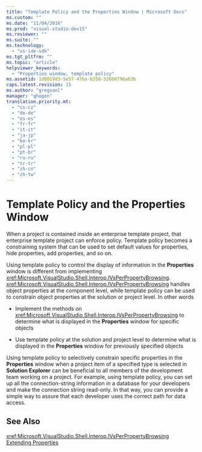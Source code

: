 ```yaml
---
title: "Template Policy and the Properties Window | Microsoft Docs"
ms.custom: ""
ms.date: "11/04/2016"
ms.prod: "visual-studio-dev15"
ms.reviewer: ""
ms.suite: ""
ms.technology: 
  - "vs-ide-sdk"
ms.tgt_pltfrm: ""
ms.topic: "article"
helpviewer_keywords: 
  - "Properties window, template policy"
ms.assetid: 1d8019d3-5e57-47ba-b358-526b0796a63b
caps.latest.revision: 15
ms.author: "gregvanl"
manager: "ghogen"
translation.priority.mt: 
  - "cs-cz"
  - "de-de"
  - "es-es"
  - "fr-fr"
  - "it-it"
  - "ja-jp"
  - "ko-kr"
  - "pl-pl"
  - "pt-br"
  - "ru-ru"
  - "tr-tr"
  - "zh-cn"
  - "zh-tw"
---
```

# Template Policy and the Properties Window
When a project is contained inside an enterprise template project, that enterprise template project can enforce policy. Template policy becomes a constraining system that can be used to set default values for properties, hide properties, add properties, and so on.  
  
 Using template policy to control the display of information in the **Properties** window is different from implementing <xref:Microsoft.VisualStudio.Shell.Interop.IVsPerPropertyBrowsing>. <xref:Microsoft.VisualStudio.Shell.Interop.IVsPerPropertyBrowsing> handles object properties at the component level, while template policy can be used to constrain object properties at the solution or project level. In other words  
  
-   Implement the methods on <xref:Microsoft.VisualStudio.Shell.Interop.IVsPerPropertyBrowsing> to determine what is displayed in the **Properties** window for specific objects  
  
-   Use template policy at the solution and project level to determine what is displayed in the **Properties** window for previously specified objects  
  
 Using template policy to selectively constrain specific properties in the **Properties** window when a project item of a specified type is selected in **Solution Explorer** can be beneficial to all members of the development team working on a project. For example, using template policy, you can set up all the connection-string information in a database for your developers and make the connection string read-only. In that way, you can provide a simple way to assure that each developer uses the correct path for data access.  
  
## See Also  
 <xref:Microsoft.VisualStudio.Shell.Interop.IVsPerPropertyBrowsing>   
 [Extending Properties](../../extensibility/internals/extending-properties.md)